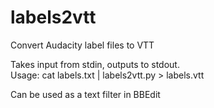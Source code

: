 # labels2vtt
Convert Audacity label files to VTT

Takes input from stdin, outputs to stdout.<BR>
Usage: cat labels.txt | labels2vtt.py > labels.vtt

Can be used as a text filter in BBEdit
